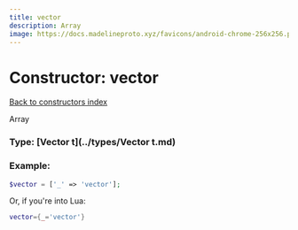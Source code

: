 ```yaml
---
title: vector
description: Array
image: https://docs.madelineproto.xyz/favicons/android-chrome-256x256.png
---
```

# Constructor: vector  
[Back to constructors index](index.md)



Array




### Type: [Vector t](../types/Vector t.md)


### Example:

```php
$vector = ['_' => 'vector'];
```  


Or, if you're into Lua:

```lua
vector={_='vector'}

```


